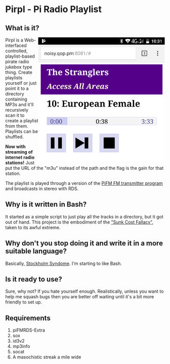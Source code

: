 Pirpl - Pi Radio Playlist
=========================
## What is it?
<img style="float: right;" width="400px" src="https://github.com/Stinkers/pirpl/raw/master/resources/screen.png">
Pirpl is a Web-interfaced controlled, playlist-based pirate radio jukebox type thing. Create playlists yourself or just point it to a directory containing MP3s and it'll recursively scan it to create a playlist from them.  Playlists can be shuffled.

**Now with streaming of internet radio stations!** Just put the URL of the "m3u" instead of the path and the flag is the gain for that station.

The playlist is played through a version of the [PiFM FM transmitter program](https://github.com/Stinkers/PiFMRDS-Extra) and broadcasts in stereo with RDS.
## Why is it written in Bash?
It started as a simple script to just play all the tracks in a directory, but it got out of hand. This project is the embodiment of the ["Sunk Cost Fallacy"](https://www.logicallyfallacious.com/tools/lp/Bo/LogicalFallacies/173/Sunk_Cost_Fallacy), taken to its awful extreme.
## Why don't you stop doing it and write it in a more suitable language?
Basically, [Stockholm Syndome](https://en.wikipedia.org/wiki/Stockholm_syndrome). I'm starting to like Bash.
## Is it ready to use?
Sure, why not? If you hate yourself enough. Realistically, unless you want to help me squash bugs then you are better off waiting until it's a bit more friendly to set up.
## Requirements
1. piFMRDS-Extra
2. sox
3. id3v2
4. mp3info
5. socat
6. A masochistic streak a mile wide

